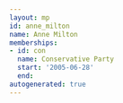 ```yaml
---
layout: mp
id: anne_milton
name: Anne Milton
memberships:
- id: con
  name: Conservative Party
  start: '2005-06-28'
  end: 
autogenerated: true
---
```

